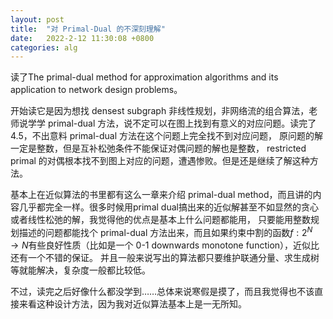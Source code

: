 ```yaml
---
layout: post
title:  "对 Primal-Dual 的不深刻理解"
date:   2022-2-12 11:30:08 +0800
categories: alg
---
```


读了The primal-dual method for approximation algorithms and its application to network design problems。

开始读它是因为想找 densest subgraph 非线性规划，非网络流的组合算法，老师说学学 primal-dual 方法，说不定可以在图上找到有意义的对应问题。读完了4.5，不出意料 primal-dual 方法在这个问题上完全找不到对应问题，
原问题的解一定是整数，但是互补松弛条件不能保证对偶问题的解也是整数， restricted primal 的对偶根本找不到图上对应的问题，遭遇惨败。但是还是继续了解这种方法。

基本上在近似算法的书里都有这么一章来介绍 primal-dual method，而且讲的内容几乎都完全一样。很多时候用primal dual搞出来的近似解甚至不如显然的贪心或者线性松弛的解，我觉得他的优点是基本上什么问题都能用，
只要能用整数规划描述的问题都能找个 primal-dual 方法出来，而且如果约束中割的函数$f:2^N \rightarrow N$有些良好性质（比如是一个 0-1 downwards monotone function），近似比还有一个不错的保证。
并且一般来说写出的算法都只要维护联通分量、求生成树等就能解决，复杂度一般都比较低。

不过，读完之后好像什么都没学到……总体来说寒假是摸了，而且我觉得也不该直接来看这种设计方法，因为我对近似算法基本上是一无所知。
